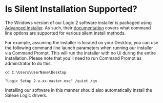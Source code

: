 # Is Silent Installation Supported?

The Windows version of our Logic 2 software installer is packaged using [Advanced Installer](https://www.advancedinstaller.com/). As such, their [documentation](https://www.advancedinstaller.com/user-guide/qa-silent-msi-install.html) covers what command line options are supported for various silent install methods.

For example, assuming the installer is located on your Desktop, you can use the following command line launch parameters when running our installer via Command Prompt. This will run the installer with no UI during the entire installation. Please note that you'll need to run Command Prompt as adminstrator to do this.

`cd C:\Users\UserName\Desktop`

`"Logic Setup 2.x.xx-master.exe" /quiet /qn`

Installing our software in this manner should also automatically install the Saleae Logic drivers.
